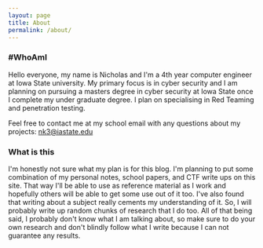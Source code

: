 ```yaml
---
layout: page
title: About
permalink: /about/
---
```

### #WhoAmI
Hello everyone, my name is Nicholas and I'm a 4th year computer engineer at Iowa State university.
My primary focus is in cyber security and I am planning on pursuing a masters degree in cyber security at Iowa State once I complete my under graduate degree. I plan on specialising in Red Teaming and penetration testing. 

Feel free to contact me at my school email with any questions about my projects: nk3@iastate.edu


### What is this

I'm honestly not sure what my plan is for this blog. I'm planning to put some combination of my personal notes, school papers, and CTF write ups on this site. That way I'll be able to use as reference material as I work and hopefully others will be able to get some use out of it too. I've also found that writing about a subject really cements my understanding of it. So, I will probably write up random chunks of research that I do too. All of that being said, I probably don't know what I am talking about, so make sure to do your own research and don't blindly follow what I write because I can not guarantee any results. 
